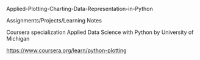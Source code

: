 Applied-Plotting-Charting-Data-Representation-in-Python

Assignments/Projects/Learning Notes

Coursera specialization Applied Data Science with Python by University of Michigan

https://www.coursera.org/learn/python-plotting
